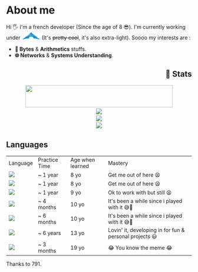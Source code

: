 <h1>About me</h1>

<p>Hi 🖐️ I'm a french developer (Since the age of 8 😎). I'm currently working under <img src="./res/archlinux.png" style="height:20px; width:50px"> (It's <del>pretty cool</del>, it's also extra-light). Soooo my interests are : </p>

<div id="stuff-i-like">
    <ul>
        <li><strong>🧠 Bytes</strong> & <strong>Arithmetics</strong> stuffs.</li>
        <li><strong>🌐 Networks</strong> & <strong>Systems Understanding</strong>.</li>
    </ul>
</div>

<div align="center">
  <h2 align="right">💪 Stats</h2>
  <img src="https://www.codewars.com/users/benjGam/badges/large" style="height:60px; width:400px;">
  <div>
    <img src="https://github-readme-stats.vercel.app/api?username=benjGam&show_icons=true&&title_color=ffffff&icon_color=34abeb&text_color=daf7dc&bg_color=151515&count_private=true">
      </div>
        <div>
    <img src="https://github-readme-stats.vercel.app/api/top-langs/?username=benjGam&theme=radical&show_icons=true&title_color=ffffff&icon_color=34abeb&text_color=daf7dc&bg_color=151515">
      </div>
    <img src="https://streak-stats.demolab.com/?user=benjGam&theme=tokyonight&locale=fr">
  </div>
</div>


<div>
  <h2>Languages</h2>
  <table>
    <tr>
      <td>Language</td>
      <td>Practice Time</td>
      <td>Age when learned</td>
      <td>Mastery</td>
    </tr>
    <tr>
      <td><img src="https://img.shields.io/badge/HTML5-E34F26?style=for-the-badge&logo=html5&logoColor=white&color=151515"></td>
      <td>~ 1 year</td>
      <td>8 yo</td>
      <td>Get me out of here 😫</td>
    </tr>
    <tr>
      <td><img src="https://img.shields.io/badge/CSS3-E34F26?style=for-the-badge&logo=CSS3&logoColor=white&color=151515"></td>
      <td>~ 1 year</td>
      <td>8 yo</td>
      <td>Get me out of here 😫</td>
    </tr>
    <tr>
      <td><img src="https://img.shields.io/badge/PHP-E34F26?style=for-the-badge&logo=PHP&logoColor=white&color=151515"></td>
      <td>~ 1 year</td>
      <td>9 yo</td>
      <td>Ok to work with but still 😫</td>
    </tr>
    <tr>
      <td><img src="https://img.shields.io/badge/C-00599C?style=for-the-badge&logo=c&logoColor=white&color=151515"></td>
      <td>~ 4 months</td>
      <td>10 yo</td>
      <td>It's been a while since i played with it 😅💨</td>
    </tr>
    <tr>
      <td><img src="https://img.shields.io/badge/C%2B%2B-00599C?style=for-the-badge&logo=c%2B%2B&logoColor=white&color=151515"></td>
      <td>~ 6 months</td>
      <td>10 yo</td>
      <td>It's been a while since i played with it 😅💨</td>
    </tr>
    <tr>
      <td><img src="https://img.shields.io/badge/C%23-239120?style=for-the-badge&logo=csharp&logoColor=white&color=151515"></td>
      <td>~ 6 years</td>
      <td>13 yo</td>
      <td>Lovin' it, developing in for fun & personal projects 😃</td>
    </tr>
    <tr>
      <td><img src="https://img.shields.io/badge/JavaScript-323330?style=for-the-badge&logo=javascript&logoColor=white&color=151515"></td>
      <td>~ 3 months</td>
      <td>19 yo</td>
      <td>😂 You know the meme 😂</td>
    </tr>
  </table>
</div>

<p>Thanks to 791.</p>